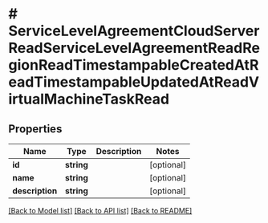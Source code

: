 # # ServiceLevelAgreementCloudServerReadServiceLevelAgreementReadRegionReadTimestampableCreatedAtReadTimestampableUpdatedAtReadVirtualMachineTaskRead

## Properties

Name | Type | Description | Notes
------------ | ------------- | ------------- | -------------
**id** | **string** |  | [optional]
**name** | **string** |  | [optional]
**description** | **string** |  | [optional]

[[Back to Model list]](../../README.md#models) [[Back to API list]](../../README.md#endpoints) [[Back to README]](../../README.md)
